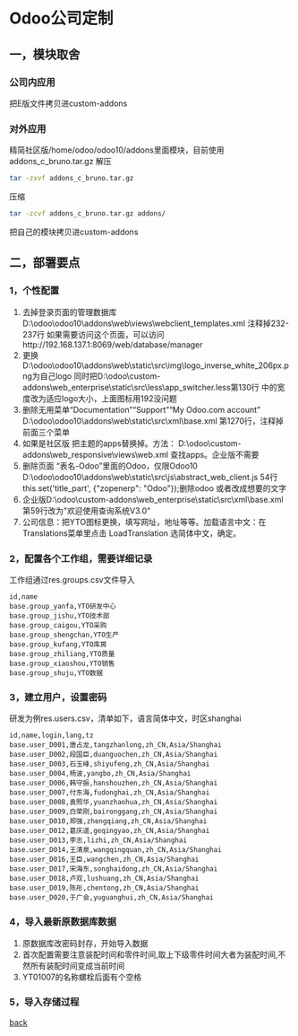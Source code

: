 # Odoo公司定制

## 一，模块取舍
### 公司内应用
把E版文件拷贝进custom-addons

### 对外应用 
精简社区版/home/odoo/odoo10/addons里面模块，目前使用addons_c_bruno.tar.gz
解压
```sh
tar -zxvf addons_c_bruno.tar.gz
```
压缩
```sh
tar -zcvf addons_c_bruno.tar.gz addons/
```
把自己的模块拷贝进custom-addons

## 二，部署要点
### 1，个性配置
1. 去掉登录页面的管理数据库D:\odoo\odoo10\addons\web\views\webclient_templates.xml 注释掉232-237行
   如果需要访问这个页面，可以访问http://192.168.137.1:8069/web/database/manager
2. 更换D:\odoo\odoo10\addons\web\static\src\img\logo_inverse_white_206px.png为自己logo
   同时把D:\odoo\custom-addons\web_enterprise\static\src\less\app_switcher.less第130行 中的宽度改为适应logo大小，上面图标用192没问题
3. 删除无用菜单“Documentation”“Support”“My Odoo.com account”
   D:\odoo\odoo10\addons\web\static\src\xml\base.xml  第1270行，注释掉前面三个菜单
4. 如果是社区版 把主题的apps替换掉。方法： D:\odoo\custom-addons\web_responsive\views\web.xml 查找apps。企业版不需要
5. 删除页面 “表名-Odoo”里面的Odoo，仅限Odoo10
   D:\odoo\odoo10\addons\web\static\src\js\abstract_web_client.js    54行
   this.set('title_part', {"zopenerp": "Odoo"});删除odoo 或者改成想要的文字
6. 企业版D:\odoo\custom-addons\web_enterprise\static\src\xml\base.xml   
    第59行改为"欢迎使用查询系统V3.0"
7. 公司信息：把YTO图标更换，填写网址，地址等等。加载语言中文：在Translations菜单里点击 LoadTranslation 选简体中文，确定。


### 2，配置各个工作组，需要详细记录
   工作组通过res.groups.csv文件导入
```text
id,name
base.group_yanfa,YTO研发中心
base.group_jishu,YTO技术部
base.group_caigou,YTO采购
base.group_shengchan,YTO生产
base.group_kufang,YTO库房
base.group_zhiliang,YTO质量
base.group_xiaoshou,YTO销售
base.group_shuju,YTO数据
```
   
   
### 3，建立用户，设置密码

研发为例res.users.csv，清单如下，语言简体中文，时区shanghai

```text
id,name,login,lang,tz
base.user_D001,唐占龙,tangzhanlong,zh_CN,Asia/Shanghai
base.user_D002,段国臣,duanguochen,zh_CN,Asia/Shanghai
base.user_D003,石玉峰,shiyufeng,zh_CN,Asia/Shanghai
base.user_D004,杨波,yangbo,zh_CN,Asia/Shanghai
base.user_D006,韩守振,hanshouzhen,zh_CN,Asia/Shanghai
base.user_D007,付东海,fudonghai,zh_CN,Asia/Shanghai
base.user_D008,袁照华,yuanzhaohua,zh_CN,Asia/Shanghai
base.user_D009,白荣刚,baironggang,zh_CN,Asia/Shanghai
base.user_D010,郑强,zhengqiang,zh_CN,Asia/Shanghai
base.user_D012,葛庆遥,geqingyao,zh_CN,Asia/Shanghai
base.user_D013,李志,lizhi,zh_CN,Asia/Shanghai
base.user_D014,王清泉,wangqingquan,zh_CN,Asia/Shanghai
base.user_D016,王臣,wangchen,zh_CN,Asia/Shanghai
base.user_D017,宋海东,songhaidong,zh_CN,Asia/Shanghai
base.user_D018,卢双,lushuang,zh_CN,Asia/Shanghai
base.user_D019,陈彤,chentong,zh_CN,Asia/Shanghai
base.user_D020,于广会,yuguanghui,zh_CN,Asia/Shanghai
```
### 4，导入最新原数据库数据
1. 原数据库改密码封存，开始导入数据
2. 首次配置需要注意装配时间和零件时间,取上下级零件时间大者为装配时间,不然所有装配时间变成当前时间
3. YT01007的名称螺栓后面有个空格


### 5，导入存储过程




[back](../)